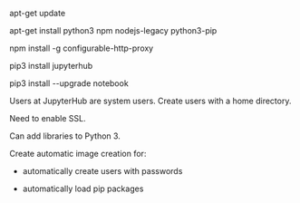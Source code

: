 apt-get update

apt-get install python3 npm nodejs-legacy python3-pip

npm install -g configurable-http-proxy

pip3 install jupyterhub

pip3 install --upgrade notebook

Users at JupyterHub are system users. Create users with a home directory.

Need to enable SSL.

Can add libraries to Python 3.

Create automatic image creation for:

- automatically create users with passwords

- automatically load pip packages
